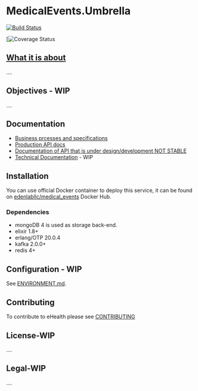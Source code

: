 # MedicalEvents.Umbrella

[![Build Status](https://ci.asclepius.com.ua/buildStatus/icon?job=medical_events%2Fdevelop)](https://ci.asclepius.com.ua/job/medical_events/job/develop/)

[![Coverage Status]()


## [What it is about](https://edenlab.atlassian.net/wiki/spaces/EH/pages/595525640/Medical+Events)
....
## Objectives - WIP
....

## Documentation

- [Business prcesses and specifications](https://edenlab.atlassian.net/wiki/spaces/EH/pages/604241971/Medical+Events+Business+processes)
- [Production API docs](https://medicaleventsmisapi.docs.apiary.io/)
- [Documentation of API that is under design/development NOT STABLE](https://ehealthmedicaleventsapi.docs.apiary.io/)
- [Technical Documentation](https://edenlab.atlassian.net/wiki/spaces/EH/pages/612041003/Medical+events+Technical+Documentation) - WIP

## Installation

You can use official Docker container to deploy this service, it can be found on [edenlabllc/medical_events](https://hub.docker.com/r/edenlabllc/medical_events_api) Docker Hub.

### Dependencies

- mongoDB 4 is used as storage back-end.
- elixir 1.8+
- erlang/OTP 20.0.4
- kafka 2.0.0+
- redis 4+


## Configuration - WIP

See [ENVIRONMENT.md](docs/ENVIRONMENT.md).

## Contributing
To contribute to eHealth please see [CONTRIBUTING](https://github.com/edenlabllc/ehealth.api/blob/develop/docs/CONTRIBUTING.md)

## License-WIP

....

## Legal-WIP
....
